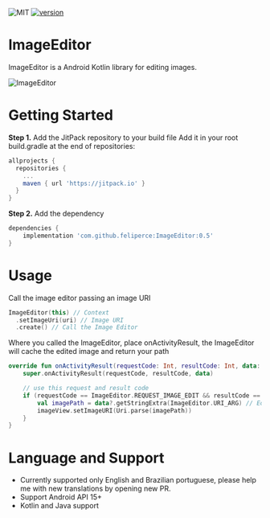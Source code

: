 ![MIT](https://img.shields.io/github/license/feliperce/ImageEditor.svg)
[![version](https://jitpack.io/v/feliperce/ImageEditor.svg)](https://jitpack.io/#feliperce/ImageEditor)


# ImageEditor

ImageEditor is a Android Kotlin library for editing images.

![ImageEditor](https://thumbs.gfycat.com/ThoroughDeliciousAmericanlobster.webp)

# Getting Started
**Step 1.** Add the JitPack repository to your build file
Add it in your root build.gradle at the end of repositories:
```groovy
allprojects {
  repositories {
    ...
    maven { url 'https://jitpack.io' }
  }
}
```

**Step 2.** Add the dependency
```groovy
dependencies {
    implementation 'com.github.feliperce:ImageEditor:0.5'
}
```

# Usage

Call the image editor passing an image URI

```kotlin
ImageEditor(this) // Context
  .setImageUri(uri) // Image URI
  .create() // Call the Image Editor
```
Where you called the ImageEditor, place onActivityResult, the ImageEditor will cache the edited image and return your path

```kotlin
override fun onActivityResult(requestCode: Int, resultCode: Int, data: Intent?) {
    super.onActivityResult(requestCode, resultCode, data)

    // use this request and result code
    if (requestCode == ImageEditor.REQUEST_IMAGE_EDIT && resultCode == ImageEditor.RESULT_IMAGE_EDITED) {
        val imagePath = data?.getStringExtra(ImageEditor.URI_ARG) // Edited image path
        imageView.setImageURI(Uri.parse(imagePath))
    }
}
```
# Language and Support

* Currently supported only English and Brazilian portuguese, please help me with new translations by opening new PR.
* Support Android API 15+
* Kotlin and Java support
